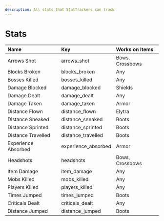```yaml
---
description: All stats that StatTrackers can track
---
```


# Stats

| Name | Key | Works on Items |
| :--- | :--- | :--- |
| Arrows Shot | arrows\_shot | Bows, Crossbows |
| Blocks Broken | blocks\_broken | Any |
| Bosses Killed | bosses\_killed | Any |
| Damage Blocked | damage\_blocked | Shields |
| Damage Dealt | damage\_dealt | Any |
| Damage Taken | damage\_taken | Armor |
| Distance Flown | distance\_flown | Elytra |
| Distance Sneaked | distance\_sneaked | Boots |
| Distance Sprinted | distance\_sprinted | Boots |
| Distance Travelled | distance\_travelled | Boots |
| Experience Absorbed | experience\_absorbed | Armor |
| Headshots | headshots | Bows, Crossbows |
| Item Damage | item\_damage | Any |
| Mobs Killed | mobs\_killed | Any |
| Players Killed | players\_killed | Any |
| Times Jumped | times\_jumped | Boots |
| Criticals Dealt | criticals\_dealt | Any |
| Distance Jumped | distance\_jumped | Boots |

